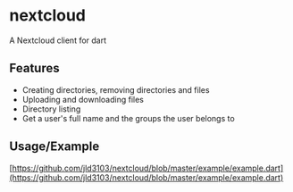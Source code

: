 # nextcloud
A Nextcloud client for dart

## Features
* Creating directories, removing directories and files
* Uploading and downloading files
* Directory listing
* Get a user's full name and the groups the user belongs to

## Usage/Example
[https://github.com/jld3103/nextcloud/blob/master/example/example.dart](https://github.com/jld3103/nextcloud/blob/master/example/example.dart)
